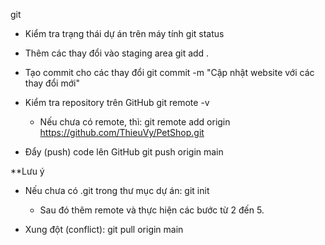 git

- Kiểm tra trạng thái dự án trên máy tính
git status

- Thêm các thay đổi vào staging area
git add .

- Tạo commit cho các thay đổi
git commit -m "Cập nhật website với các thay đổi mới"

- Kiểm tra repository trên GitHub
git remote -v
  + Nếu chưa có remote, thì:
    git remote add origin https://github.com/ThieuVy/PetShop.git

- Đẩy (push) code lên GitHub
git push origin main

**Lưu ý 
- Nếu chưa có .git trong thư mục dự án:
git init
  + Sau đó thêm remote và thực hiện các bước từ 2 đến 5.
  
- Xung đột (conflict): 
git pull origin main
